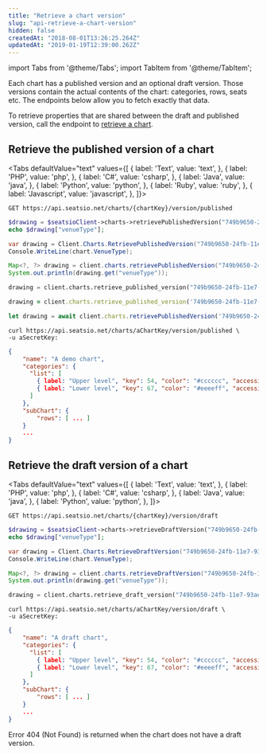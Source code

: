 ```yaml
---
title: "Retrieve a chart version"
slug: "api-retrieve-a-chart-version"
hidden: false
createdAt: "2018-08-01T13:26:25.264Z"
updatedAt: "2019-01-19T12:39:00.262Z"
---
```


import Tabs from '@theme/Tabs';
import TabItem from '@theme/TabItem';

Each chart has a published version and an optional draft version. Those versions contain the actual contents of the chart: categories, rows, seats etc. The endpoints below allow you to fetch exactly that data.

To retrieve properties that are shared between the draft and published version, call the endpoint to [retrieve a chart](doc:api-retrieve-a-chart).
## Retrieve the published version of a chart



<Tabs 
  defaultValue="text"
  values={[
{ label: 'Text', value: 'text', },
{ label: 'PHP', value: 'php', },
{ label: 'C#', value: 'csharp', },
{ label: 'Java', value: 'java', },
{ label: 'Python', value: 'python', },
{ label: 'Ruby', value: 'ruby', },
{ label: 'Javascript', value: 'javascript', },
]}>
<TabItem value='text'>

```text
GET https://api.seatsio.net/charts/{chartKey}/version/published
```

</TabItem>
<TabItem value='php'>

```php
$drawing = $seatsioClient->charts->retrievePublishedVersion("749b9650-24fb-11e7-93ae-92361f002671");
echo $drawing["venueType"];
```

</TabItem>
<TabItem value='csharp'>

```csharp
var drawing = Client.Charts.RetrievePublishedVersion("749b9650-24fb-11e7-93ae-92361f002671"));
Console.WriteLine(chart.VenueType);
```

</TabItem>
<TabItem value='java'>

```java
Map<?, ?> drawing = client.charts.retrievePublishedVersion("749b9650-24fb-11e7-93ae-92361f002671");
System.out.println(drawing.get("venueType"));
```

</TabItem>
<TabItem value='python'>

```python
drawing = client.charts.retrieve_published_version("749b9650-24fb-11e7-93ae-92361f002671")
```

</TabItem>
<TabItem value='ruby'>

```ruby
drawing = client.charts.retrieve_published_version('749b9650-24fb-11e7-93ae-92361f002671')
```

</TabItem>
<TabItem value='javascript'>

```javascript
let drawing = await client.charts.retrievePublishedVersion('749b9650-24fb-11e7-93ae-92361f002671');
```

</TabItem>
</Tabs>



```curl
curl https://api.seatsio.net/charts/aChartKey/version/published \
-u aSecretKey:
```

```json
{
    "name": "A demo chart",
    "categories": {
      "list": [
        { label: "Upper level", "key": 54, "color": "#cccccc", "accessible": false },
        { label: "Lower level", "key": 67, "color": "#eeeeff", "accessible": true }
      ]
    },
    "subChart": {
        "rows": [ ... ]
    }
    ...
}
```

## Retrieve the draft version of a chart



<Tabs 
  defaultValue="text"
  values={[
{ label: 'Text', value: 'text', },
{ label: 'PHP', value: 'php', },
{ label: 'C#', value: 'csharp', },
{ label: 'Java', value: 'java', },
{ label: 'Python', value: 'python', },
]}>
<TabItem value='text'>

```text
GET https://api.seatsio.net/charts/{chartKey}/version/draft
```

</TabItem>
<TabItem value='php'>

```php
$drawing = $seatsioClient->charts->retrieveDraftVersion("749b9650-24fb-11e7-93ae-92361f002671");
echo $drawing["venueType"];
```

</TabItem>
<TabItem value='csharp'>

```csharp
var drawing = Client.Charts.RetrieveDraftVersion("749b9650-24fb-11e7-93ae-92361f002671"));
Console.WriteLine(chart.VenueType);
```

</TabItem>
<TabItem value='java'>

```java
Map<?, ?> drawing = client.charts.retrieveDraftVersion("749b9650-24fb-11e7-93ae-92361f002671");
System.out.println(drawing.get("venueType"));

```

</TabItem>
<TabItem value='python'>

```python
drawing = client.charts.retrieve_draft_version("749b9650-24fb-11e7-93ae-92361f002671")
```

</TabItem>
</Tabs>



```curl
curl https://api.seatsio.net/charts/aChartKey/version/draft \
-u aSecretKey:
```

```json
{
    "name": "A draft chart",
    "categories": {
      "list": [
        { label: "Upper level", "key": 54, "color": "#cccccc", "accessible": false },
        { label: "Lower level", "key": 67, "color": "#eeeeff", "accessible": true }
      ]
    },
    "subChart": {
        "rows": [ ... ]
    }
    ...
}
```
Error 404 (Not Found) is returned when the chart does not have a draft version.
